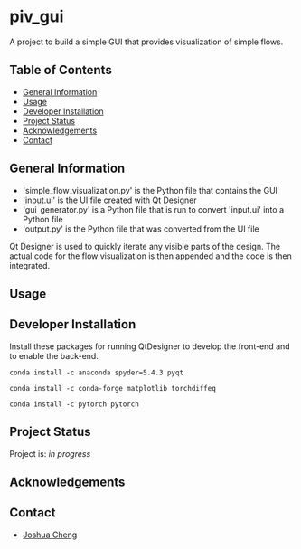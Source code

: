 # piv_gui

A project to build a simple GUI that provides visualization of simple flows.

## Table of Contents
* [General Information](#general-information)
* [Usage](#usage)
* [Developer Installation](#developer-installation)
* [Project Status](#project-status)
* [Acknowledgements](#acknowledgements)
* [Contact](#contact)

## General Information
- 'simple_flow_visualization.py' is the Python file that contains the GUI
- 'input.ui' is the UI file created with Qt Designer
- 'gui_generator.py' is a Python file that is run to convert 'input.ui' into a Python file
- 'output.py' is the Python file that was converted from the UI file

Qt Designer is used to quickly iterate any visible parts of the design. The actual code for the flow visualization is then appended and the code is then integrated.

## Usage

## Developer Installation

Install these packages for running QtDesigner to develop the front-end and to enable the back-end.

`conda install -c anaconda spyder=5.4.3 pyqt`

`conda install -c conda-forge matplotlib torchdiffeq`

`conda install -c pytorch pytorch`

## Project Status

Project is: *in progress*

## Acknowledgements

## Contact

- [Joshua Cheng](https://github.com/JHsiaoC/)